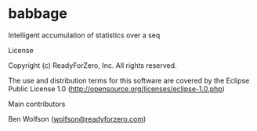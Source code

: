 babbage
=======

Intelligent accumulation of statistics over a seq




License

Copyright (c) ReadyForZero, Inc. All rights reserved.

The use and distribution terms for this software are covered by the Eclipse Public License 1.0 (http://opensource.org/licenses/eclipse-1.0.php)


Main contributors

Ben Wolfson (wolfson@readyforzero.com)